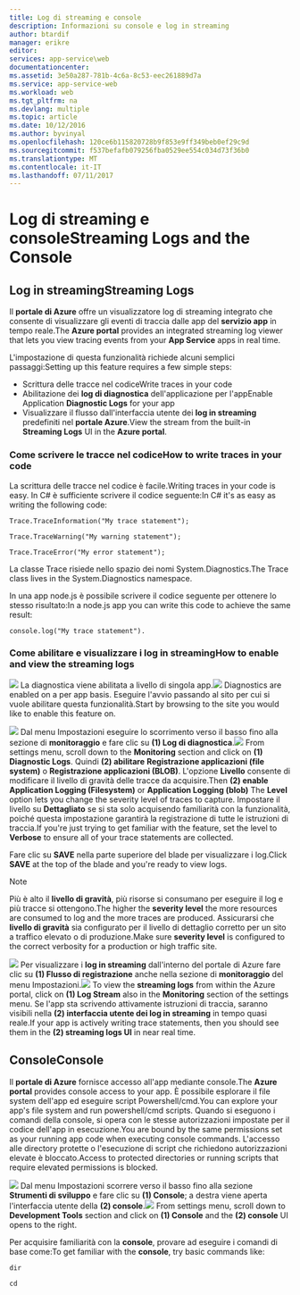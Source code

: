 ```yaml
---
title: Log di streaming e console
description: Informazioni su console e log in streaming
author: btardif
manager: erikre
editor: 
services: app-service\web
documentationcenter: 
ms.assetid: 3e50a287-781b-4c6a-8c53-eec261889d7a
ms.service: app-service-web
ms.workload: web
ms.tgt_pltfrm: na
ms.devlang: multiple
ms.topic: article
ms.date: 10/12/2016
ms.author: byvinyal
ms.openlocfilehash: 120ce6b115820728b9f853e9ff349beb0ef29c9d
ms.sourcegitcommit: f537befafb079256fba0529ee554c034d73f36b0
ms.translationtype: MT
ms.contentlocale: it-IT
ms.lasthandoff: 07/11/2017
---
```

# <a name="streaming-logs-and-the-console"></a><span data-ttu-id="a5392-103">Log di streaming e console</span><span class="sxs-lookup"><span data-stu-id="a5392-103">Streaming Logs and the Console</span></span>
## <a name="streaming-logs"></a><span data-ttu-id="a5392-104">Log in streaming</span><span class="sxs-lookup"><span data-stu-id="a5392-104">Streaming Logs</span></span>
<span data-ttu-id="a5392-105">Il **portale di Azure** offre un visualizzatore log di streaming integrato che consente di visualizzare gli eventi di traccia dalle app del **servizio app** in tempo reale.</span><span class="sxs-lookup"><span data-stu-id="a5392-105">The **Azure portal** provides an integrated streaming log viewer that lets you view tracing events from your **App Service** apps in real time.</span></span>  

<span data-ttu-id="a5392-106">L'impostazione di questa funzionalità richiede alcuni semplici passaggi:</span><span class="sxs-lookup"><span data-stu-id="a5392-106">Setting up this feature requires a few simple steps:</span></span>

* <span data-ttu-id="a5392-107">Scrittura delle tracce nel codice</span><span class="sxs-lookup"><span data-stu-id="a5392-107">Write traces in your code</span></span>
* <span data-ttu-id="a5392-108">Abilitazione dei **log di diagnostica** dell'applicazione per l'app</span><span class="sxs-lookup"><span data-stu-id="a5392-108">Enable Application **Diagnostic Logs** for your app</span></span>
* <span data-ttu-id="a5392-109">Visualizzare il flusso dall'interfaccia utente dei **log in streaming** predefiniti nel **portale Azure**.</span><span class="sxs-lookup"><span data-stu-id="a5392-109">View the stream from the built-in **Streaming Logs** UI in the **Azure portal**.</span></span>

### <a name="how-to-write-traces-in-your-code"></a><span data-ttu-id="a5392-110">Come scrivere le tracce nel codice</span><span class="sxs-lookup"><span data-stu-id="a5392-110">How to write traces in your code</span></span>
<span data-ttu-id="a5392-111">La scrittura delle tracce nel codice è facile.</span><span class="sxs-lookup"><span data-stu-id="a5392-111">Writing traces in your code is easy.</span></span>  <span data-ttu-id="a5392-112">In C# è sufficiente scrivere il codice seguente:</span><span class="sxs-lookup"><span data-stu-id="a5392-112">In C# it's as easy as writing the following code:</span></span>

`````````````````````````
Trace.TraceInformation("My trace statement");
`````````````````````````

`````````````````````````
Trace.TraceWarning("My warning statement");
`````````````````````````

`````````````````````````
Trace.TraceError("My error statement");
`````````````````````````

<span data-ttu-id="a5392-113">La classe Trace risiede nello spazio dei nomi System.Diagnostics.</span><span class="sxs-lookup"><span data-stu-id="a5392-113">The Trace class lives in the System.Diagnostics namespace.</span></span>

<span data-ttu-id="a5392-114">In una app node.js è possibile scrivere il codice seguente per ottenere lo stesso risultato:</span><span class="sxs-lookup"><span data-stu-id="a5392-114">In a node.js app you can write this code to achieve the same result:</span></span>

`````````````````````````
console.log("My trace statement").
`````````````````````````

### <a name="how-to-enable-and-view-the-streaming-logs"></a><span data-ttu-id="a5392-115">Come abilitare e visualizzare i log in streaming</span><span class="sxs-lookup"><span data-stu-id="a5392-115">How to enable and view the streaming logs</span></span>
<span data-ttu-id="a5392-116">![][BrowseSitesScreenshot] La diagnostica viene abilitata a livello di singola app.</span><span class="sxs-lookup"><span data-stu-id="a5392-116">![][BrowseSitesScreenshot] Diagnostics are enabled on a per app basis.</span></span> <span data-ttu-id="a5392-117">Eseguire l'avvio passando al sito per cui si vuole abilitare questa funzionalità.</span><span class="sxs-lookup"><span data-stu-id="a5392-117">Start by browsing to the site you would like to enable this feature on.</span></span>  

<span data-ttu-id="a5392-118">![][DiagnosticsLogs] Dal menu Impostazioni eseguire lo scorrimento verso il basso fino alla sezione di **monitoraggio** e fare clic su **(1) Log di diagnostica**.</span><span class="sxs-lookup"><span data-stu-id="a5392-118">![][DiagnosticsLogs] From settings menu, scroll down to the **Monitoring** section and click on **(1) Diagnostic Logs**.</span></span> <span data-ttu-id="a5392-119">Quindi **(2) abilitare** **Registrazione applicazioni (file system)** o **Registrazione applicazioni (BLOB)**. L'opzione **Livello** consente di modificare il livello di gravità delle tracce da acquisire.</span><span class="sxs-lookup"><span data-stu-id="a5392-119">Then **(2) enable** **Application Logging (Filesystem)** or **Application Logging (blob)** The **Level** option lets you change the severity level of traces to capture.</span></span> <span data-ttu-id="a5392-120">Impostare il livello su **Dettagliato** se si sta solo acquisendo familiarità con la funzionalità, poiché questa impostazione garantirà la registrazione di tutte le istruzioni di traccia.</span><span class="sxs-lookup"><span data-stu-id="a5392-120">If you're just trying to get familiar with the feature, set the level to **Verbose** to ensure all of your trace statements are collected.</span></span>

<span data-ttu-id="a5392-121">Fare clic su **SAVE** nella parte superiore del blade per visualizzare i log.</span><span class="sxs-lookup"><span data-stu-id="a5392-121">Click **SAVE** at the top of the blade and you're ready to view logs.</span></span>

> [!NOTE]
> <span data-ttu-id="a5392-122">Più è alto il **livello di gravità**, più risorse si consumano per eseguire il log e più tracce si ottengono.</span><span class="sxs-lookup"><span data-stu-id="a5392-122">The higher the **severity level** the more resources are consumed to log and the more traces are produced.</span></span> <span data-ttu-id="a5392-123">Assicurarsi che **livello di gravità** sia configurato per il livello di dettaglio corretto per un sito a traffico elevato o di produzione.</span><span class="sxs-lookup"><span data-stu-id="a5392-123">Make sure **severity level** is configured to the correct verbosity for a production or high traffic site.</span></span> 
> 
> 

<span data-ttu-id="a5392-124">![][StreamingLogsScreenshot] Per visualizzare i **log in streaming** dall'interno del portale di Azure fare clic su **(1) Flusso di registrazione** anche nella sezione di **monitoraggio** del menu Impostazioni.</span><span class="sxs-lookup"><span data-stu-id="a5392-124">![][StreamingLogsScreenshot] To view the **streaming logs** from within the Azure portal, click on **(1) Log Stream** also in the **Monitoring** section of the settings menu.</span></span> <span data-ttu-id="a5392-125">Se l'app sta scrivendo attivamente istruzioni di traccia, saranno visibili nella **(2) interfaccia utente dei log in streaming** in tempo quasi reale.</span><span class="sxs-lookup"><span data-stu-id="a5392-125">If your app is actively writing trace statements, then you should see them in the **(2) streaming logs UI** in near real time.</span></span>

## <a name="console"></a><span data-ttu-id="a5392-126">Console</span><span class="sxs-lookup"><span data-stu-id="a5392-126">Console</span></span>
<span data-ttu-id="a5392-127">Il **portale di Azure** fornisce accesso all'app mediante console.</span><span class="sxs-lookup"><span data-stu-id="a5392-127">The **Azure portal** provides console access to your app.</span></span> <span data-ttu-id="a5392-128">È possibile esplorare il file system dell'app ed eseguire script Powershell/cmd.</span><span class="sxs-lookup"><span data-stu-id="a5392-128">You can explore your app's file system and run powershell/cmd scripts.</span></span> <span data-ttu-id="a5392-129">Quando si eseguono i comandi della console, si opera con le stesse autorizzazioni impostate per il codice dell'app in esecuzione.</span><span class="sxs-lookup"><span data-stu-id="a5392-129">You are bound by the same permissions set as your running app code when executing console commands.</span></span> <span data-ttu-id="a5392-130">L'accesso alle directory protette o l'esecuzione di script che richiedono autorizzazioni elevate è bloccato.</span><span class="sxs-lookup"><span data-stu-id="a5392-130">Access to protected directories or running scripts that require elevated permissions is blocked.</span></span>  

<span data-ttu-id="a5392-131">![][ConsoleScreenshot] Dal menu Impostazioni scorrere verso il basso fino alla sezione **Strumenti di sviluppo** e fare clic su **(1) Console**; a destra viene aperta l'interfaccia utente della **(2) console**.</span><span class="sxs-lookup"><span data-stu-id="a5392-131">![][ConsoleScreenshot] From settings menu, scroll down to **Development Tools** section and click on **(1) Console** and the **(2) console** UI opens to the right.</span></span>

<span data-ttu-id="a5392-132">Per acquisire familiarità con la **console**, provare ad eseguire i comandi di base come:</span><span class="sxs-lookup"><span data-stu-id="a5392-132">To get familiar with the **console**, try basic commands like:</span></span>

`````````````````````````
dir
`````````````````````````

`````````````````````````
cd
`````````````````````````

<!-- Images. -->
[DiagnosticsLogs]: ./media/web-sites-streaming-logs-and-console/diagnostic-logs.png
[BrowseSitesScreenshot]: ./media/web-sites-streaming-logs-and-console/browse-sites.png
[StreamingLogsScreenshot]: ./media/web-sites-streaming-logs-and-console/streaming-logs.png
[ConsoleScreenshot]: ./media/web-sites-streaming-logs-and-console/console.png
